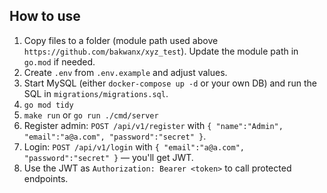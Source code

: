 ## How to use

1. Copy files to a folder (module path used above `https://github.com/bakwanx/xyz_test`). Update the module path in `go.mod` if needed.
2. Create `.env` from `.env.example` and adjust values.
3. Start MySQL (either `docker-compose up -d` or your own DB) and run the SQL in `migrations/migrations.sql`.
4. `go mod tidy`
5. `make run` or `go run ./cmd/server`
6. Register admin: `POST /api/v1/register` with `{ "name":"Admin", "email":"a@a.com", "password":"secret" }`.
7. Login: `POST /api/v1/login` with `{ "email":"a@a.com", "password":"secret" }` — you'll get JWT.
8. Use the JWT as `Authorization: Bearer <token>` to call protected endpoints.
